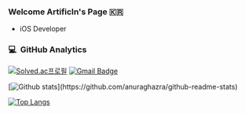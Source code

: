 ### Welcome ArtificIn's Page 🇰🇷
- iOS Developer


### 💻 &nbsp;GitHub Analytics

[![Solved.ac프로필](http://mazassumnida.wtf/api/mini/generate_badge?boj=artificln)](https://solved.ac/artificln)
[![Gmail Badge](https://img.shields.io/badge/Gmail-F05138?style=round-square&logo=Gmail&logoColor=white&title=white&link=mailto:djgmd1021@gmail.com)](mailto:djgmd1021@gmail.com)

[![Github stats](https://github-readme-stats.vercel.app/api?username=Artsyork&show_icons=true&theme=algolia&include_all_commits=true&count_private=true")](https://github.com/anuraghazra/github-readme-stats)

[![Top Langs](https://github-readme-stats.vercel.app/api/top-langs/?username=Artsyork&hide=javascript,html,C&layout=compact&theme=react)](https://github.com/anuraghazra/github-readme-stats)
